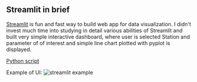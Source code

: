 ## Streamlit in brief

[Streamlit](https://streamlit.io/) is fun and fast way to build web app for data visualization.
I didn't invest much time into studying in detail various abilities of Streamlit and built very simple interactive dashboard, where user is selected Station and parameter of of interest and simple line chart plotted with pyplot is displayed. 

[Python script](https://github.com/ksenia-tabakova/api-kafka-spark-mongodb-streamlit_pipeline/blob/main/Streamlit/streamlit-app.py)

Example of UI:
![streamlit example](./streamlit-screenshot.png)
